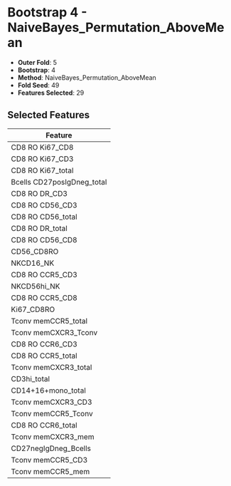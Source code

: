 # Bootstrap 4 - NaiveBayes_Permutation_AboveMean

- **Outer Fold**: 5
- **Bootstrap**: 4
- **Method**: NaiveBayes_Permutation_AboveMean
- **Fold Seed**: 49
- **Features Selected**: 29

## Selected Features

| Feature |
|---------|
| CD8 RO Ki67_CD8 |
| CD8  RO Ki67_CD3 |
| CD8 RO Ki67_total |
| Bcells CD27posIgDneg_total |
| CD8 RO DR_CD3 |
| CD8 RO CD56_CD3 |
| CD8 RO CD56_total |
| CD8 RO DR_total |
| CD8 RO CD56_CD8 |
| CD56_CD8RO |
| NKCD16_NK |
| CD8 RO CCR5_CD3 |
| NKCD56hi_NK |
| CD8 RO CCR5_CD8 |
| Ki67_CD8RO |
| Tconv memCCR5_total |
| Tconv memCXCR3_Tconv |
| CD8 RO CCR6_CD3 |
| CD8 RO CCR5_total |
| Tconv memCXCR3_total |
| CD3hi_total |
| CD14+16+mono_total |
| Tconv memCXCR3_CD3 |
| Tconv memCCR5_Tconv |
| CD8 RO CCR6_total |
| Tconv memCXCR3_mem |
| CD27negIgDneg_Bcells |
| Tconv memCCR5_CD3 |
| Tconv memCCR5_mem |
